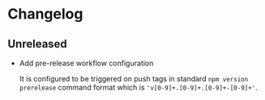 # Changelog

## Unreleased

- Add pre-release workflow configuration

  It is configured to be triggered on push tags in standard `npm version prerelease` command format which is `'v[0-9]+.[0-9]+.[0-9]+-[0-9]+'`.
